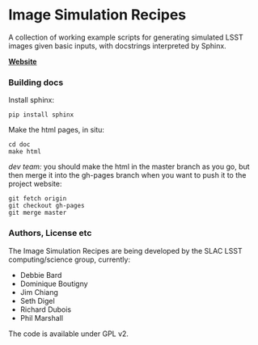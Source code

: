 Image Simulation Recipes
========================

A collection of working example scripts for generating simulated LSST images
given basic inputs, with docstrings interpreted by Sphinx.

__[Website](http://darkenergysciencecollaboration.github.io/ImageSimulationRecipes)__

### Building docs

Install sphinx:

    pip install sphinx
    
Make the html pages, in situ:
 
    cd doc
    make html

_dev team:_ you should make the html in the master branch as you go, but then merge it into 
the gh-pages branch when you want to push it to the project website:

    git fetch origin
    git checkout gh-pages
    git merge master


### Authors, License etc

The Image Simulation Recipes are being developed by the SLAC LSST
computing/science group, currently:

* Debbie Bard
* Dominique Boutigny
* Jim Chiang
* Seth Digel
* Richard Dubois
* Phil Marshall

The code is available under GPL v2.


